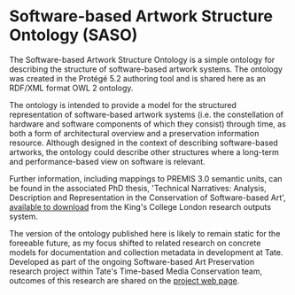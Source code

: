 # Software-based Artwork Structure Ontology (SASO)

The Software-based Artwork Structure Ontology is a simple ontology for describing the structure of software-based artwork systems.  The ontology was created in the Protégé 5.2 authoring tool and is shared here as an RDF/XML format OWL 2 ontology. 

The ontology is intended to provide a model for the structured representation of software-based artwork systems (i.e. the constellation of hardware and software components of which they consist) through time, as both a form of architectural overview and a preservation information resource. Although designed in the context of describing software-based artworks, the ontology could describe other structures where a long-term and performance-based view on software is relevant.

Further information, including mappings to PREMIS 3.0 semantic units, can be found in the associated PhD thesis, 'Technical Narratives: Analysis, Description and Representation in the Conservation of Software-based Art', [available to download](https://kclpure.kcl.ac.uk/portal/en/theses/technical-narratives(e01bff94-08bd-4b83-aeef-4e7d6d5b0dfc).html) from the King's College London research outputs system. 

The version of the ontology published here is likely to remain static for the foreeable future, as my focus shifted to related research on concrete models for documentation and collection metadata in development at Tate. Developed as part of the ongoing Software-based Art Preservation research project within Tate's Time-based Media Conservation team, outcomes of this research are shared on the [project web page](https://www.tate.org.uk/about-us/projects/software-based-art-preservation).
